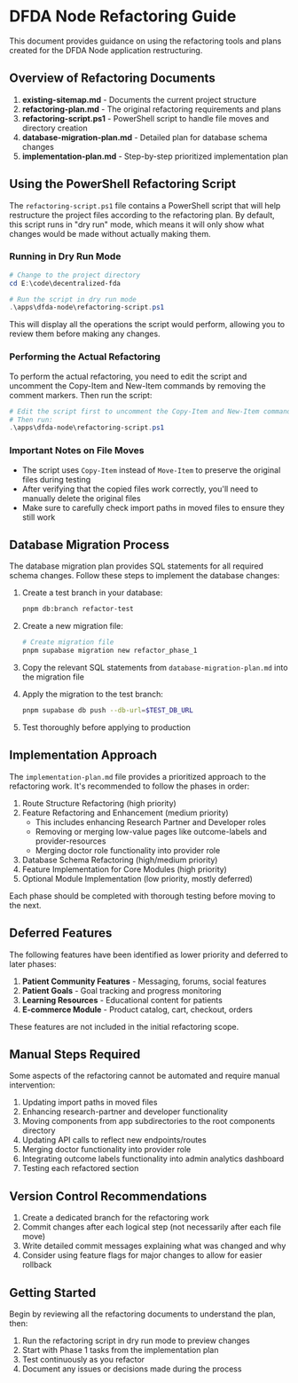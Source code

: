 # DFDA Node Refactoring Guide

This document provides guidance on using the refactoring tools and plans created for the DFDA Node application restructuring.

## Overview of Refactoring Documents

1. **existing-sitemap.md** - Documents the current project structure
2. **refactoring-plan.md** - The original refactoring requirements and plans
3. **refactoring-script.ps1** - PowerShell script to handle file moves and directory creation
4. **database-migration-plan.md** - Detailed plan for database schema changes
5. **implementation-plan.md** - Step-by-step prioritized implementation plan

## Using the PowerShell Refactoring Script

The `refactoring-script.ps1` file contains a PowerShell script that will help restructure the project files according to the refactoring plan. By default, this script runs in "dry run" mode, which means it will only show what changes would be made without actually making them.

### Running in Dry Run Mode

```powershell
# Change to the project directory
cd E:\code\decentralized-fda

# Run the script in dry run mode
.\apps\dfda-node\refactoring-script.ps1
```

This will display all the operations the script would perform, allowing you to review them before making any changes.

### Performing the Actual Refactoring

To perform the actual refactoring, you need to edit the script and uncomment the Copy-Item and New-Item commands by removing the comment markers. Then run the script:

```powershell
# Edit the script first to uncomment the Copy-Item and New-Item commands
# Then run:
.\apps\dfda-node\refactoring-script.ps1
```

### Important Notes on File Moves

- The script uses `Copy-Item` instead of `Move-Item` to preserve the original files during testing
- After verifying that the copied files work correctly, you'll need to manually delete the original files
- Make sure to carefully check import paths in moved files to ensure they still work

## Database Migration Process

The database migration plan provides SQL statements for all required schema changes. Follow these steps to implement the database changes:

1. Create a test branch in your database:
   ```bash
   pnpm db:branch refactor-test
   ```

2. Create a new migration file:
   ```bash
   # Create migration file
   pnpm supabase migration new refactor_phase_1
   ```

3. Copy the relevant SQL statements from `database-migration-plan.md` into the migration file

4. Apply the migration to the test branch:
   ```bash
   pnpm supabase db push --db-url=$TEST_DB_URL
   ```

5. Test thoroughly before applying to production

## Implementation Approach

The `implementation-plan.md` file provides a prioritized approach to the refactoring work. It's recommended to follow the phases in order:

1. Route Structure Refactoring (high priority)
2. Feature Refactoring and Enhancement (medium priority)
   - This includes enhancing Research Partner and Developer roles
   - Removing or merging low-value pages like outcome-labels and provider-resources
   - Merging doctor role functionality into provider role
3. Database Schema Refactoring (high/medium priority)
4. Feature Implementation for Core Modules (high priority)
5. Optional Module Implementation (low priority, mostly deferred)

Each phase should be completed with thorough testing before moving to the next.

## Deferred Features

The following features have been identified as lower priority and deferred to later phases:

1. **Patient Community Features** - Messaging, forums, social features
2. **Patient Goals** - Goal tracking and progress monitoring
3. **Learning Resources** - Educational content for patients
4. **E-commerce Module** - Product catalog, cart, checkout, orders 

These features are not included in the initial refactoring scope.

## Manual Steps Required

Some aspects of the refactoring cannot be automated and require manual intervention:

1. Updating import paths in moved files
2. Enhancing research-partner and developer functionality
3. Moving components from app subdirectories to the root components directory
4. Updating API calls to reflect new endpoints/routes
5. Merging doctor functionality into provider role
6. Integrating outcome labels functionality into admin analytics dashboard
7. Testing each refactored section

## Version Control Recommendations

1. Create a dedicated branch for the refactoring work
2. Commit changes after each logical step (not necessarily after each file move)
3. Write detailed commit messages explaining what was changed and why
4. Consider using feature flags for major changes to allow for easier rollback

## Getting Started

Begin by reviewing all the refactoring documents to understand the plan, then:

1. Run the refactoring script in dry run mode to preview changes
2. Start with Phase 1 tasks from the implementation plan
3. Test continuously as you refactor
4. Document any issues or decisions made during the process 